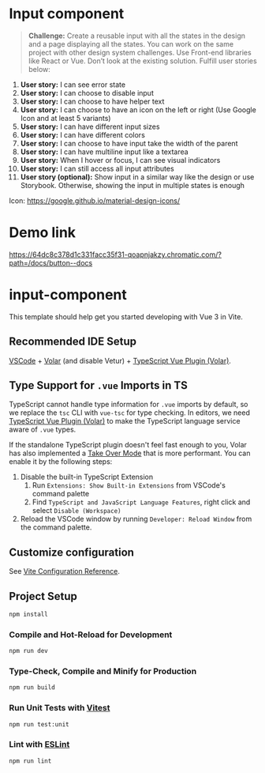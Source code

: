 # Input component

> **Challenge:** Create a reusable input with all the states in the design and a page displaying all the states. You can work on the same project with other design system challenges. Use Front-end libraries like React or Vue. Don’t look at the existing solution. Fulfill user stories below:

1.  **User story:** I can see error state
2.  **User story:** I can choose to disable input
3.  **User story:** I can choose to have helper text
4.  **User story:** I can choose to have an icon on the left or right (Use Google Icon and at least 5 variants)
5.  **User story:** I can have different input sizes
6.  **User story:** I can have different colors
7.  **User story:** I can choose to have input take the width of the parent
8.  **User story:** I can have multiline input like a textarea
9.  **User story:** When I hover or focus, I can see visual indicators
10. **User story:** I can still access all input attributes
11. **User story (optional):** Show input in a similar way like the design or use Storybook. Otherwise, showing the input in multiple states is enough

Icon: https://google.github.io/material-design-icons/

# Demo link

https://64dc8c378d1c331facc35f31-qoapnjakzy.chromatic.com/?path=/docs/button--docs

# input-component

This template should help get you started developing with Vue 3 in Vite.

## Recommended IDE Setup

[VSCode](https://code.visualstudio.com/) + [Volar](https://marketplace.visualstudio.com/items?itemName=Vue.volar) (and disable Vetur) + [TypeScript Vue Plugin (Volar)](https://marketplace.visualstudio.com/items?itemName=Vue.vscode-typescript-vue-plugin).

## Type Support for `.vue` Imports in TS

TypeScript cannot handle type information for `.vue` imports by default, so we replace the `tsc` CLI with `vue-tsc` for type checking. In editors, we need [TypeScript Vue Plugin (Volar)](https://marketplace.visualstudio.com/items?itemName=Vue.vscode-typescript-vue-plugin) to make the TypeScript language service aware of `.vue` types.

If the standalone TypeScript plugin doesn't feel fast enough to you, Volar has also implemented a [Take Over Mode](https://github.com/johnsoncodehk/volar/discussions/471#discussioncomment-1361669) that is more performant. You can enable it by the following steps:

1. Disable the built-in TypeScript Extension
   1. Run `Extensions: Show Built-in Extensions` from VSCode's command palette
   2. Find `TypeScript and JavaScript Language Features`, right click and select `Disable (Workspace)`
2. Reload the VSCode window by running `Developer: Reload Window` from the command palette.

## Customize configuration

See [Vite Configuration Reference](https://vitejs.dev/config/).

## Project Setup

```sh
npm install
```

### Compile and Hot-Reload for Development

```sh
npm run dev
```

### Type-Check, Compile and Minify for Production

```sh
npm run build
```

### Run Unit Tests with [Vitest](https://vitest.dev/)

```sh
npm run test:unit
```

### Lint with [ESLint](https://eslint.org/)

```sh
npm run lint
```
